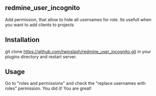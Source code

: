 ## redmine_user_incognito

Add permission, that allow to hide all usernames for role. Its usefull when you want to add clients to projects

## Installation

git clone https://github.com/twinslash/redmine_user_incognito.git in your plugins directory and restart server.

## Usage

Go to "roles and permissions" and check the "replace usernames with roles" permission.
You did it! You are great!
